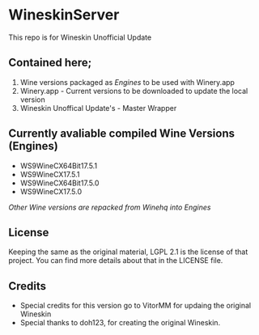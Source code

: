 # WineskinServer
This repo is for Wineskin Unofficial Update

## Contained here;
1) Wine versions packaged as *Engines* to be used with Winery.app
2) Winery.app - Current versions to be downloaded to update the local version
3) Wineskin Unoffical Update's - Master Wrapper

## Currently avaliable compiled Wine Versions (Engines)
- WS9WineCX64Bit17.5.1
- WS9WineCX17.5.1
- WS9WineCX64Bit17.5.0
- WS9WineCX17.5.0

*Other Wine versions are repacked from Winehq into Engines*

## License
Keeping the same as the original material, LGPL 2.1 is the license of that project. You can find more details about that in the LICENSE file.

## Credits
- Special credits for this version go to VitorMM for updaing the original Wineskin
- Special thanks to doh123, for creating the original Wineskin.
